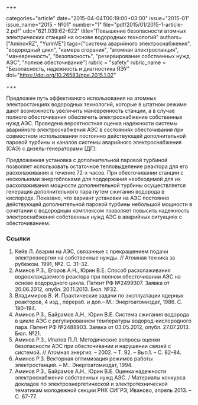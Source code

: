 +++

categories="article"
date="2015-04-04T00:19:00+03:00"
issue="2015-01"
issue_name="2015 - №01"
number="1"
file="pdf/2015/01/2015-1-article-2.pdf"
udc="621.039:62-622"
title="Повышение безопасности атомных электрических станций на основе водородных технологий"
authors=["AminovRZ", "YurinVE"]
tags=["система аварийного электроснабжения", "водородный цикл", "камера сгорания", "атомная электростанция", "маневренность", "безопасность", "резервирование собственных нужд АЭС", "полное обесточивание"]
rubric = "safety"
rubric_name = "Безопасность, надежность и диагностика ЯЭУ"
doi="https://doi.org/10.26583/npe.2015.1.02"

+++

Предложен путь эффективного использования на атомных электростанциях водородных технологий, которые в штатном режиме дают возможность увеличить маневренность станции, а в случае полного обесточивания обеспечить электроснабжение собственных нужд АЭС. Проведена вероятностная оценка надежности системы аварийного электроснабжения АЭС в состояниях обесточивания при совместном использовании постоянно действующей дополнительной паровой турбины и каналов системы аварийного электроснабжения (САЭ) с дизель-генераторами (ДГ).

Предложенная установка с дополнительной паровой турбиной позволяет использовать остаточное тепловыделение реактора для его расхолаживания в течение 72-х часов. При обесточивании станции с несколькими энергоблоками для поддержания необходимой для их расхолаживания мощности дополнительной турбины осуществляется генерация дополнительного пара путем сжигания водорода в кислороде. Показано, что вариант установки на АЭС постоянно действующей дополнительной паровой турбины небольшой мощности в сочетании с водородным комплексом позволяет повысить надежность электроснабжения собственных нужд АЭС в аварийных ситуациях с обесточиванием.

### Ссылки

1. Кейв Л. Аварии на АЭС, связанные с прекращением подачи электроэнергии на собственные нужды. // Атомная техника за рубежом. 1991, №2. С. 31–32.
2. Аминов Р.З., Егоров А.Н., Юрин В.Е. Способ расхолаживания водоохлаждаемого реактора при полном обесточивании АЭС на основе водородного цикла. Патент РФ №2499307. Заявка от 20.06.2012, опубл. 20.11.2013. Бюл. №32.
3. Владимиров В. И. Практические задачи по эксплуатации ядерных реакторов, 4 изд., перераб. и доп.– М.: Энергоатомиздат, 1986. C. 190–194.
4. Аминов Р.З., Байрамов А.Н., Юрин В.Е. Система сжигания водорода в цикле АЭС с регулированием температуры водород-кислородного пара. Патент РФ №2488903. Заявка от 03.05.2012, опубл. 27.07.2013. Бюл. №21.
5. Аминов Р.З., Ипатов П.Л. Методические вопросы оценки безопасности АЭС при обесточивании и нарушении связей с системой. // Атомная энергия. – 2002. – Т. 92. – Вып.1. – С. 82–84.
6. Аминов Р.З. Векторная оптимизация режимов работы электростанций. – М.: Энергоатомиздат, 1994.
7. Аминов Р.З., Байрамов А.Н., Юрин В.Е. Оценка надежности электроснабжения собственных нужд АЭС. / Материалы конкурса докладов по электроэнергетической и электротехнической тематикам молодежной секции РНК СИГРЭ, Иваново, апрель 2013. – С. 67-77.